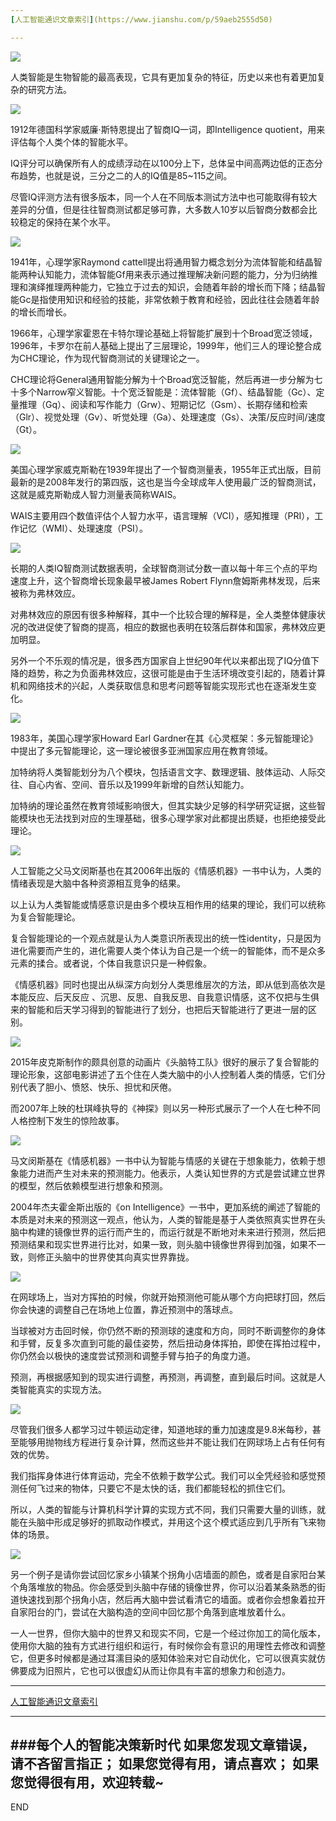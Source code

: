 ```yaml
---
[人工智能通识文章索引](https://www.jianshu.com/p/59aeb2555d50)

---
```

![](imgs/4324074-7f209a0ebec42a6f.png?imageMogr2/auto-orient/strip%7CimageView2/2/w/1240)


人类智能是生物智能的最高表现，它具有更加复杂的特征，历史以来也有着更加复杂的研究方法。

![](imgs/4324074-555d0bf5bf1721d7.png?imageMogr2/auto-orient/strip%7CimageView2/2/w/1240)

1912年德国科学家威廉·斯特恩提出了智商IQ一词，即Intelligence quotient，用来评估每个人类个体的智能水平。

IQ评分可以确保所有人的成绩浮动在以100分上下，总体呈中间高两边低的正态分布趋势，也就是说，三分之二的人的IQ值是85~115之间。

尽管IQ评测方法有很多版本，同一个人在不同版本测试方法中也可能取得有较大差异的分值，但是往往智商测试都足够可靠，大多数人10岁以后智商分数都会比较稳定的保持在某个水平。

![](imgs/4324074-2536d2c759948977.png?imageMogr2/auto-orient/strip%7CimageView2/2/w/1240)

1941年，心理学家Raymond cattell提出将通用智力概念划分为流体智能和结晶智能两种认知能力，流体智能Gf用来表示通过推理解决新问题的能力，分为归纳推理和演绎推理两种能力，它独立于过去的知识，会随着年龄的增长而下降；结晶智能Gc是指使用知识和经验的技能，非常依赖于教育和经验，因此往往会随着年龄的增长而增长。

1966年，心理学家霍恩在卡特尔理论基础上将智能扩展到十个Broad宽泛领域，1996年，卡罗尔在前人基础上提出了三层理论，1999年，他们三人的理论整合成为CHC理论，作为现代智商测试的关键理论之一。

CHC理论将General通用智能分解为十个Broad宽泛智能，然后再进一步分解为七十多个Narrow窄义智能。十个宽泛智能是：流体智能（Gf）、结晶智能（Gc）、定量推理（Gq）、阅读和写作能力（Grw）、短期记忆（Gsm）、长期存储和检索（Glr）、视觉处理（Gv）、听觉处理（Ga）、处理速度（Gs）、决策/反应时间/速度（Gt）。

![](imgs/4324074-3ce1df4c2cba1711.png?imageMogr2/auto-orient/strip%7CimageView2/2/w/1240)

美国心理学家威克斯勒在1939年提出了一个智商测量表，1955年正式出版，目前最新的是2008年发行的第四版，这也是当今全球成年人使用最广泛的智商测试，这就是威克斯勒成人智力测量表简称WAIS。

WAIS主要用四个数值评估个人智力水平，语言理解（VCI），感知推理（PRI），工作记忆（WMI）、处理速度（PSI）。

![](imgs/4324074-1ce3326e60ac742f.png?imageMogr2/auto-orient/strip%7CimageView2/2/w/1240)

长期的人类IQ智商测试数据表明，全球智商测试分数一直以每十年三个点的平均速度上升，这个智商增长现象最早被James Robert Flynn詹姆斯弗林发现，后来被称为弗林效应。

对弗林效应的原因有很多种解释，其中一个比较合理的解释是，全人类整体健康状况的改进促使了智商的提高，相应的数据也表明在较落后群体和国家，弗林效应更加明显。

另外一个不乐观的情况是，很多西方国家自上世纪90年代以来都出现了IQ分值下降的趋势，称之为负面弗林效应，这很可能是由于生活环境改变引起的，随着计算机和网络技术的兴起，人类获取信息和思考问题等智能实现形式也在逐渐发生变化。


![](imgs/4324074-7d27faa6a090f975.png?imageMogr2/auto-orient/strip%7CimageView2/2/w/1240)



1983年，美国心理学家Howard Earl Gardner在其《心灵框架：多元智能理论》中提出了多元智能理论，这一理论被很多亚洲国家应用在教育领域。

加特纳将人类智能划分为八个模块，包括语言文字、数理逻辑、肢体运动、人际交往、自心内省、空间、音乐以及1999年新增的自然认知能力。

加特纳的理论虽然在教育领域影响很大，但其实缺少足够的科学研究证据，这些智能模块也无法找到对应的生理基础，很多心理学家对此都提出质疑，也拒绝接受此理论。

![](imgs/4324074-3dd06b6dd77beb8f.png?imageMogr2/auto-orient/strip%7CimageView2/2/w/1240)

人工智能之父马文闵斯基也在其2006年出版的《情感机器》一书中认为，人类的情绪表现是大脑中各种资源相互竞争的结果。

以上认为人类智能或情感意识是由多个模块互相作用的结果的理论，我们可以统称为复合智能理论。

复合智能理论的一个观点就是认为人类意识所表现出的统一性identity，只是因为进化需要而产生的，进化需要人类个体认为自己是一个统一的智能体，而不是众多元素的揉合。或者说，个体自我意识只是一种假象。

《情感机器》同时也提出从纵深方向划分人类思维层次的方法，即从低到高依次是本能反应、后天反应 、沉思、反思、自我反思、自我意识情感，这不仅把与生俱来的智能和后天学习得到的智能进行了划分，也把后天智能进行了更进一层的区别。

![](imgs/4324074-3fd39c0b0ef588aa.png?imageMogr2/auto-orient/strip%7CimageView2/2/w/1240)

2015年皮克斯制作的颇具创意的动画片《头脑特工队》很好的展示了复合智能的理论形象，这部电影讲述了五个住在人类大脑中的小人控制着人类的情感，它们分别代表了胆小、愤怒、快乐、担忧和厌倦。

而2007年上映的杜琪峰执导的《神探》则以另一种形式展示了一个人在七种不同人格控制下发生的惊险故事。


![](imgs/4324074-9117a71a10a09c3a.png?imageMogr2/auto-orient/strip%7CimageView2/2/w/1240)

马文闵斯基在《情感机器》一书中认为智能与情感的关键在于想象能力，依赖于想象能力进而产生对未来的预测能力。他表示，人类认知世界的方式是尝试建立世界的模型，然后依赖模型进行想象和预测。

2004年杰夫霍金斯出版的《on Intelligence》一书中，更加系统的阐述了智能的本质是对未来的预测这一观点，他认为，人类的智能是基于人类依照真实世界在头脑中构建的镜像世界的运行而产生的，而运行就是不断地对未来进行预测，然后把预测结果和现实世界进行比对，如果一致，则头脑中镜像世界得到加强，如果不一致，则修正头脑中的世界使其向真实世界靠拢。

![](imgs/4324074-6443bf8becd54e4f.png?imageMogr2/auto-orient/strip%7CimageView2/2/w/1240)

在网球场上，当对方挥拍的时候，你就开始预测他可能从哪个方向把球打回，然后你会快速的调整自己在场地上位置，靠近预测中的落球点。

当球被对方击回时候，你仍然不断的预测球的速度和方向，同时不断调整你的身体和手臂，反复多次直到可能的最佳姿势，然后扭动身体挥拍，即使在挥拍过程中，你仍然会以极快的速度尝试预测和调整手臂与拍子的角度力道。

预测，再根据感知到的现实进行调整，再预测，再调整，直到最后时间。这就是人类智能真实的实现方法。

![](imgs/4324074-fb847d5ea00fe6ce.png?imageMogr2/auto-orient/strip%7CimageView2/2/w/1240)

尽管我们很多人都学习过牛顿运动定律，知道地球的重力加速度是9.8米每秒，甚至能够用抛物线方程进行复杂计算，然而这些并不能让我们在网球场上占有任何有效的优势。

我们指挥身体进行体育运动，完全不依赖于数学公式。我们可以全凭经验和感觉预测任何飞过来的物体，只要它不是太快的话，我们都能轻松的抓住它们。

所以，人类的智能与计算机科学计算的实现方式不同，我们只需要大量的训练，就能在头脑中形成足够好的抓取动作模式，并用这个这个模式适应到几乎所有飞来物体的场景。

![](imgs/4324074-dda0b5f42c924a4b.png?imageMogr2/auto-orient/strip%7CimageView2/2/w/1240)

另一个例子是请你尝试回忆家乡小镇某个拐角小店墙面的颜色，或者是自家阳台某个角落堆放的物品。你会感受到头脑中存储的镜像世界，你可以沿着某条熟悉的街道快速找到那个拐角小店，然后再大脑中尝试看清它的墙面。或者你会想象着拉开自家阳台的门，尝试在大脑构造的空间中回忆那个角落到底堆放着什么。

一人一世界，但你大脑中的世界又和现实不同，它是一个经过你加工的简化版本，使用你大脑的独有方式进行组织和运行，有时候你会有意识的用理性去修改和调整它，但更多时候都是通过耳濡目染的感知体验来对它自动优化，它可以很真实就仿佛要成为旧照片，它也可以很虚幻从而让你具有丰富的想象力和创造力。



---
[人工智能通识文章索引](https://www.jianshu.com/p/59aeb2555d50)

---
###每个人的智能决策新时代
如果您发现文章错误，请不吝留言指正；
如果您觉得有用，请点喜欢；
如果您觉得很有用，欢迎转载~
---
END